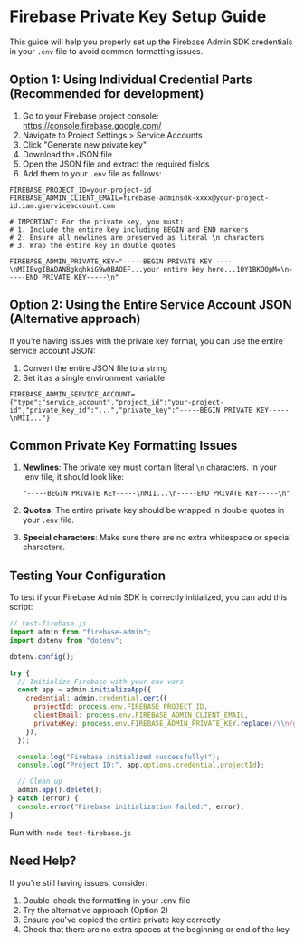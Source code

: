 # Firebase Private Key Setup Guide

This guide will help you properly set up the Firebase Admin SDK credentials in your `.env` file to avoid common formatting issues.

## Option 1: Using Individual Credential Parts (Recommended for development)

1. Go to your Firebase project console: https://console.firebase.google.com/
2. Navigate to Project Settings > Service Accounts
3. Click "Generate new private key"
4. Download the JSON file
5. Open the JSON file and extract the required fields
6. Add them to your `.env` file as follows:

```
FIREBASE_PROJECT_ID=your-project-id
FIREBASE_ADMIN_CLIENT_EMAIL=firebase-adminsdk-xxxx@your-project-id.iam.gserviceaccount.com

# IMPORTANT: For the private key, you must:
# 1. Include the entire key including BEGIN and END markers
# 2. Ensure all newlines are preserved as literal \n characters
# 3. Wrap the entire key in double quotes

FIREBASE_ADMIN_PRIVATE_KEY="-----BEGIN PRIVATE KEY-----\nMIIEvgIBADANBgkqhkiG9w0BAQEF...your entire key here...1QY1BKOQpM=\n-----END PRIVATE KEY-----\n"
```

## Option 2: Using the Entire Service Account JSON (Alternative approach)

If you're having issues with the private key format, you can use the entire service account JSON:

1. Convert the entire JSON file to a string
2. Set it as a single environment variable

```
FIREBASE_ADMIN_SERVICE_ACCOUNT={"type":"service_account","project_id":"your-project-id","private_key_id":"...","private_key":"-----BEGIN PRIVATE KEY-----\nMII..."}
```

## Common Private Key Formatting Issues

1. **Newlines**: The private key must contain literal `\n` characters. In your .env file, it should look like:

   ```
   "-----BEGIN PRIVATE KEY-----\nMII...\n-----END PRIVATE KEY-----\n"
   ```

2. **Quotes**: The entire private key should be wrapped in double quotes in your `.env` file.

3. **Special characters**: Make sure there are no extra whitespace or special characters.

## Testing Your Configuration

To test if your Firebase Admin SDK is correctly initialized, you can add this script:

```javascript
// test-firebase.js
import admin from "firebase-admin";
import dotenv from "dotenv";

dotenv.config();

try {
  // Initialize Firebase with your env vars
  const app = admin.initializeApp({
    credential: admin.credential.cert({
      projectId: process.env.FIREBASE_PROJECT_ID,
      clientEmail: process.env.FIREBASE_ADMIN_CLIENT_EMAIL,
      privateKey: process.env.FIREBASE_ADMIN_PRIVATE_KEY.replace(/\\n/g, "\n"),
    }),
  });

  console.log("Firebase initialized successfully!");
  console.log("Project ID:", app.options.credential.projectId);

  // Clean up
  admin.app().delete();
} catch (error) {
  console.error("Firebase initialization failed:", error);
}
```

Run with: `node test-firebase.js`

## Need Help?

If you're still having issues, consider:

1. Double-check the formatting in your .env file
2. Try the alternative approach (Option 2)
3. Ensure you've copied the entire private key correctly
4. Check that there are no extra spaces at the beginning or end of the key
